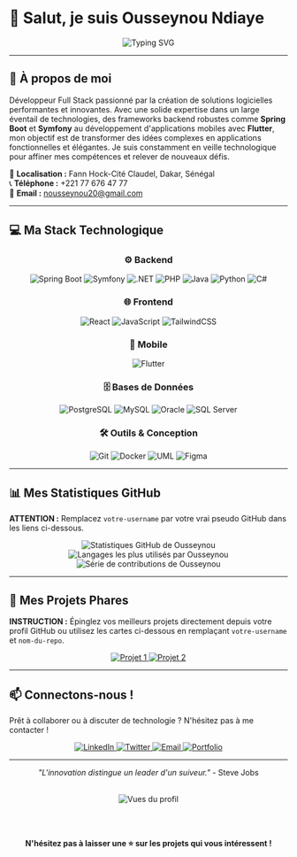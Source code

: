 # 👋 Salut, je suis Ousseynou Ndiaye

<div align="center">
  <img src="https://readme-typing-svg.herokuapp.com?font=Fira+Code&size=30&duration=3000&pause=1000&color=2E9EF7&center=true&vCenter=true&width=600&lines=D%C3%A9veloppeur+Full+Stack;Architecte+de+Solutions+Digitales;Passionn%C3%A9+d'Innovation+Technologique" alt="Typing SVG" />
</div>

---

## 🚀 À propos de moi

Développeur Full Stack passionné par la création de solutions logicielles performantes et innovantes. Avec une solide expertise dans un large éventail de technologies, des frameworks backend robustes comme **Spring Boot** et **Symfony** au développement d'applications mobiles avec **Flutter**, mon objectif est de transformer des idées complexes en applications fonctionnelles et élégantes. Je suis constamment en veille technologique pour affiner mes compétences et relever de nouveaux défis.

📍 **Localisation :** Fann Hock-Cité Claudel, Dakar, Sénégal  
📞 **Téléphone :** +221 77 676 47 77  
📧 **Email :** [nousseynou20@gmail.com](mailto:nousseynou20@gmail.com)  

---

## 💻 Ma Stack Technologique

<div align="center">

### ⚙️ **Backend**
![Spring Boot](https://img.shields.io/badge/Spring_Boot-6DB33F?style=for-the-badge&logo=spring-boot&logoColor=white)
![Symfony](https://img.shields.io/badge/Symfony-000000?style=for-the-badge&logo=symfony&logoColor=white)
![.NET](https://img.shields.io/badge/.NET-5C2D91?style=for-the-badge&logo=.net&logoColor=white)
![PHP](https://img.shields.io/badge/PHP-777BB4?style=for-the-badge&logo=php&logoColor=white)
![Java](https://img.shields.io/badge/Java-ED8B00?style=for-the-badge&logo=openjdk&logoColor=white)
![Python](https://img.shields.io/badge/Python-3776AB?style=for-the-badge&logo=python&logoColor=white)
![C#](https://img.shields.io/badge/C%23-239120?style=for-the-badge&logo=c-sharp&logoColor=white)

### 🌐 **Frontend**
![React](https://img.shields.io/badge/React-20232A?style=for-the-badge&logo=react&logoColor=61DAFB)
![JavaScript](https://img.shields.io/badge/JavaScript-F7DF1E?style=for-the-badge&logo=javascript&logoColor=black)
![TailwindCSS](https://img.shields.io/badge/Tailwind_CSS-38B2AC?style=for-the-badge&logo=tailwind-css&logoColor=white)

### 📱 **Mobile**
![Flutter](https://img.shields.io/badge/Flutter-02569B?style=for-the-badge&logo=flutter&logoColor=white)

### 🗄️ **Bases de Données**
![PostgreSQL](https://img.shields.io/badge/PostgreSQL-316192?style=for-the-badge&logo=postgresql&logoColor=white)
![MySQL](https://img.shields.io/badge/MySQL-005C84?style=for-the-badge&logo=mysql&logoColor=white)
![Oracle](https://img.shields.io/badge/Oracle-F80000?style=for-the-badge&logo=oracle&logoColor=white)
![SQL Server](https://img.shields.io/badge/SQL_Server-CC2927?style=for-the-badge&logo=microsoft-sql-server&logoColor=white)

### 🛠️ **Outils & Conception**
![Git](https://img.shields.io/badge/GIT-E44C30?style=for-the-badge&logo=git&logoColor=white)
![Docker](https://img.shields.io/badge/Docker-2496ED?style=for-the-badge&logo=docker&logoColor=white)
![UML](https://img.shields.io/badge/UML-0175C2?style=for-the-badge&logo=diagrams.net&logoColor=white)
![Figma](https://img.shields.io/badge/Figma-F24E1E?style=for-the-badge&logo=figma&logoColor=white)

</div>

---

## 📊 Mes Statistiques GitHub

**ATTENTION :** Remplacez `votre-username` par votre vrai pseudo GitHub dans les liens ci-dessous.

<div align="center">
  <img src="https://github-readme-stats.vercel.app/api?username=Ouzeon007&show_icons=true&theme=tokyonight&hide_border=true&count_private=true&locale=fr" alt="Statistiques GitHub de Ousseynou" />
  <img src="https://github-readme-stats.vercel.app/api/top-langs/?username=Ouzeon007&layout=compact&theme=tokyonight&hide_border=true&locale=fr" alt="Langages les plus utilisés par Ousseynou" />
</div>
<div align="center">
  <img src="https://github-readme-streak-stats.herokuapp.com/?user=Ouzeon007&theme=tokyonight&hide_border=true&locale=fr" alt="Série de contributions de Ousseynou" />
</div>

---

## 🌟 Mes Projets Phares

**INSTRUCTION :** Épinglez vos meilleurs projets directement depuis votre profil GitHub ou utilisez les cartes ci-dessous en remplaçant `votre-username` et `nom-du-repo`.

<div align="center">
  <a href="https://github.com/votre-username/nom-du-repo-1">
    <img src="https://github-readme-stats.vercel.app/api/pin/?username=Ouzeon007&repo=nom-du-repo-1&theme=tokyonight&hide_border=true" alt="Projet 1"/>
  </a>
  <a href="https://github.com/votre-username/nom-du-repo-2">
    <img src="https://github-readme-stats.vercel.app/api/pin/?username=Ouzeon007&repo=nom-du-repo-2&theme=tokyonight&hide_border=true" alt="Projet 2"/>
  </a>
</div>

---

## 📫 Connectons-nous !

Prêt à collaborer ou à discuter de technologie ? N'hésitez pas à me contacter !

<div align="center">
  <a href="https://linkedin.com/in/votre-profil-linkedin">
    <img src="https://img.shields.io/badge/LinkedIn-0077B5?style=for-the-badge&logo=linkedin&logoColor=white" alt="LinkedIn"/>
  </a>
  <a href="https://twitter.com/votre-handle-twitter">
    <img src="https://img.shields.io/badge/Twitter-1DA1F2?style=for-the-badge&logo=twitter&logoColor=white" alt="Twitter"/>
  </a>
  <a href="mailto:nousseynou20@gmail.com">
    <img src="https://img.shields.io/badge/Email-D14836?style=for-the-badge&logo=gmail&logoColor=white" alt="Email"/>
  </a>
  <a href="https://votre-portfolio.com">
    <img src="https://img.shields.io/badge/Portfolio-FF5722?style=for-the-badge&logo=google-chrome&logoColor=white" alt="Portfolio"/>
  </a>
</div>

---

<div align="center">
  
  *"L'innovation distingue un leader d'un suiveur."* - Steve Jobs
  
  <br/>
  
  <img src="https://komarev.com/ghpvc/?username=votre-username&color=blueviolet&style=flat-square" alt="Vues du profil"/>
  
  <br/><br/>
  
  **N'hésitez pas à laisser une ⭐️ sur les projets qui vous intéressent !**
  
</div>
